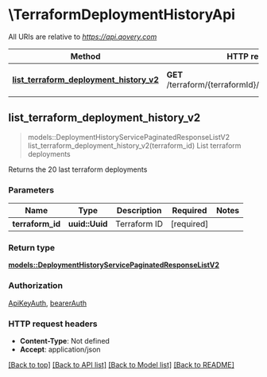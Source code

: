 # \TerraformDeploymentHistoryApi

All URIs are relative to *https://api.qovery.com*

Method | HTTP request | Description
------------- | ------------- | -------------
[**list_terraform_deployment_history_v2**](TerraformDeploymentHistoryApi.md#list_terraform_deployment_history_v2) | **GET** /terraform/{terraformId}/deploymentHistoryV2 | List terraform deployments



## list_terraform_deployment_history_v2

> models::DeploymentHistoryServicePaginatedResponseListV2 list_terraform_deployment_history_v2(terraform_id)
List terraform deployments

Returns the 20 last terraform deployments

### Parameters


Name | Type | Description  | Required | Notes
------------- | ------------- | ------------- | ------------- | -------------
**terraform_id** | **uuid::Uuid** | Terraform ID | [required] |

### Return type

[**models::DeploymentHistoryServicePaginatedResponseListV2**](DeploymentHistoryServicePaginatedResponseListV2.md)

### Authorization

[ApiKeyAuth](../README.md#ApiKeyAuth), [bearerAuth](../README.md#bearerAuth)

### HTTP request headers

- **Content-Type**: Not defined
- **Accept**: application/json

[[Back to top]](#) [[Back to API list]](../README.md#documentation-for-api-endpoints) [[Back to Model list]](../README.md#documentation-for-models) [[Back to README]](../README.md)

